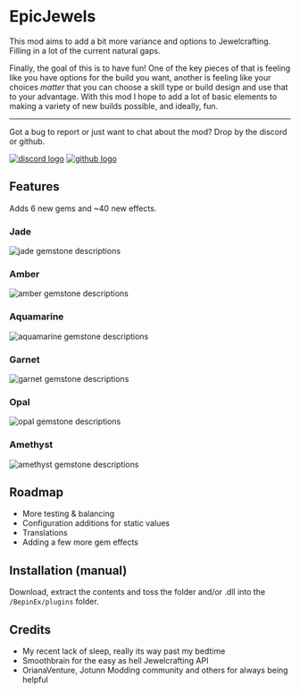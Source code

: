 # EpicJewels
This mod aims to add a bit more variance and options to Jewelcrafting. Filling in a lot of the current natural gaps.

Finally, the goal of this is to have fun!
One of the key pieces of that is feeling like you have options for the build you want, another is feeling like your choices _matter_ that you can choose a skill type or build design and use that to your advantage.
With this mod I hope to add a lot of basic elements to making a variety of new builds possible, and ideally, fun.

--- 
Got a bug to report or just want to chat about the mod? Drop by the discord or github.

[![discord logo](https://i.imgur.com/uE6umQE.png)](https://discord.gg/Dmr9PQTy9m) [![github logo](https://i.imgur.com/lvbP5OF.png)](https://github.com/MidnightsFX/Jewelcrafting_Epic_Jewels)

## Features

Adds 6 new gems and ~40 new effects.

### Jade
![jade gemstone descriptions](https://i.postimg.cc/kXRR5Ymm/image.png)

### Amber
![amber gemstone descriptions](https://i.postimg.cc/FHtdkbrJ/image.png)

### Aquamarine
![aquamarine gemstone descriptions](https://i.postimg.cc/Nj1y6yFC/image.png)

### Garnet
![garnet gemstone descriptions](https://i.postimg.cc/vBjHFMD6/image.png)

### Opal
![opal gemstone descriptions](https://i.postimg.cc/HscTHCV1/image.png)

### Amethyst
![amethyst gemstone descriptions](https://i.postimg.cc/w3YqMVXq/image.png)


## Roadmap
- More testing & balancing
- Configuration additions for static values
- Translations
- Adding a few more gem effects

## Installation (manual)
Download, extract the contents and toss the folder and/or .dll into the `/BepinEx/plugins` folder. 

## Credits
- My recent lack of sleep, really its way past my bedtime
- Smoothbrain for the easy as hell Jewelcrafting API
- OrianaVenture, Jotunn Modding community and others for always being helpful
